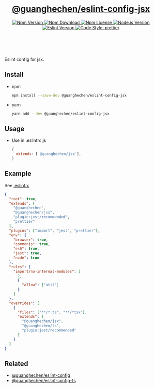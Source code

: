 <header>
  <h1 align="center">
    <a href="https://github.com/guanghechen/node-scaffolds/tree/release-2.x.x/packages/eslint-config-jsx#readme">@guanghechen/eslint-config-jsx</a>
  </h1>
  <div align="center">
    <a href="https://www.npmjs.com/package/@guanghechen/eslint-config-jsx">
      <img
        alt="Npm Version"
        src="https://img.shields.io/npm/v/@guanghechen/eslint-config-jsx.svg"
      />
    </a>
    <a href="https://www.npmjs.com/package/@guanghechen/eslint-config-jsx">
      <img
        alt="Npm Download"
        src="https://img.shields.io/npm/dm/@guanghechen/eslint-config-jsx.svg"
      />
    </a>
    <a href="https://www.npmjs.com/package/@guanghechen/eslint-config-jsx">
      <img
        alt="Npm License"
        src="https://img.shields.io/npm/l/@guanghechen/eslint-config-jsx.svg"
      />
    </a>
    <a href="https://github.com/nodejs/node">
      <img
        alt="Node.js Version"
        src="https://img.shields.io/node/v/@guanghechen/eslint-config-jsx"
      />
    </a>
    <a href="https://github.com/eslint/eslint">
      <img
        alt="Eslint Version"
        src="https://img.shields.io/npm/dependency-version/@guanghechen/eslint-config-jsx/peer/eslint"
      />
    </a>
    <a href="https://github.com/prettier/prettier">
      <img
        alt="Code Style: prettier"
        src="https://img.shields.io/badge/code_style-prettier-ff69b4.svg?style=flat-square"
      />
    </a>
  </div>
</header>
<br/>


Eslint config for jsx.

## Install

* npm

  ```bash
  npm install --save-dev @guanghechen/eslint-config-jsx
  ```

* yarn

  ```bash
  yarn add --dev @guanghechen/eslint-config-jsx
  ```

## Usage

* Use in .eslintrc.js

  ```javascript
  {
    extends: ['@guanghechen/jsx'],
  }
  ```


## Example

See [.eslintrc](https://github.com/guanghechen/node-scaffolds/blob/main/.eslintrc)

```json {5,29}
{
  "root": true,
  "extends": [
    "@guanghechen",
    "@guanghechen/jsx",
    "plugin:jest/recommended",
    "prettier"
  ],
  "plugins": ["import", "jest", "prettier"],
  "env": {
    "browser": true,
    "commonjs": true,
    "es6": true,
    "jest": true,
    "node": true
  },
  "rules": {
    "import/no-internal-modules": [
      2,
      {
        "allow": ["util"]
      }
    ]
  },
  "overrides": [
    {
      "files": ["**/*.ts", "**/*tsx"],
      "extends": [
        "@guanghechen/jsx",
        "@guanghechen/ts",
        "plugin:jest/recommended"
      ]
    }
  ]
}
```

## Related

* [@guanghechen/eslint-config][]
* [@guanghechen/eslint-config-ts][]


[homepage]: https://github.com/guanghechen/node-scaffolds/tree/release-2.x.x/packages/eslint-config-jsx#readme
[@guanghechen/eslint-config]: https://www.npmjs.com/package/@guanghechen/eslint-config
[@guanghechen/eslint-config-jsx]: https://www.npmjs.com/package/@guanghechen/eslint-config-jsx
[@guanghechen/eslint-config-ts]: https://www.npmjs.com/package/@guanghechen/eslint-config-ts
